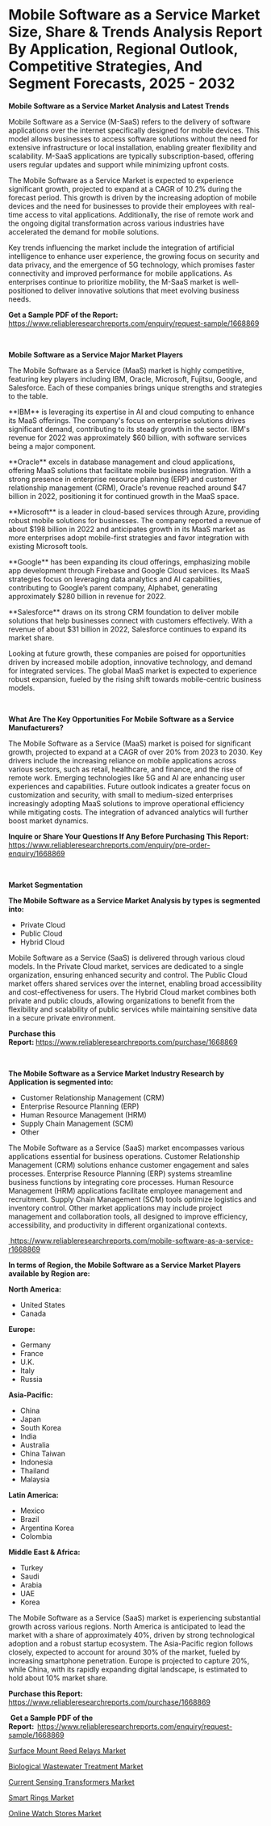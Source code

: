 <p><h1>Mobile Software as a Service Market Size, Share & Trends Analysis Report By Application, Regional Outlook, Competitive Strategies, And Segment Forecasts, 2025 - 2032</h1></p><p><strong>Mobile Software as a Service Market Analysis and Latest Trends</strong></p>
<p><p>Mobile Software as a Service (M-SaaS) refers to the delivery of software applications over the internet specifically designed for mobile devices. This model allows businesses to access software solutions without the need for extensive infrastructure or local installation, enabling greater flexibility and scalability. M-SaaS applications are typically subscription-based, offering users regular updates and support while minimizing upfront costs.</p><p>The Mobile Software as a Service Market is expected to experience significant growth, projected to expand at a CAGR of 10.2% during the forecast period. This growth is driven by the increasing adoption of mobile devices and the need for businesses to provide their employees with real-time access to vital applications. Additionally, the rise of remote work and the ongoing digital transformation across various industries have accelerated the demand for mobile solutions. </p><p>Key trends influencing the market include the integration of artificial intelligence to enhance user experience, the growing focus on security and data privacy, and the emergence of 5G technology, which promises faster connectivity and improved performance for mobile applications. As enterprises continue to prioritize mobility, the M-SaaS market is well-positioned to deliver innovative solutions that meet evolving business needs.</p></p>
<p><strong>Get a Sample PDF of the Report:&nbsp;</strong> <a href="https://www.reliableresearchreports.com/enquiry/request-sample/1668869?utm_campaign=13&utm_medium=2&utm_source=Github&utm_content=ia&utm_term=10032025&utm_id=mobile-software-as-a-service">https://www.reliableresearchreports.com/enquiry/request-sample/1668869</a></p>
<p>&nbsp;</p>
<p><strong>Mobile Software as a Service Major Market Players</strong></p>
<p><p>The Mobile Software as a Service (MaaS) market is highly competitive, featuring key players including IBM, Oracle, Microsoft, Fujitsu, Google, and Salesforce. Each of these companies brings unique strengths and strategies to the table.</p><p>**IBM** is leveraging its expertise in AI and cloud computing to enhance its MaaS offerings. The company's focus on enterprise solutions drives significant demand, contributing to its steady growth in the sector. IBM's revenue for 2022 was approximately $60 billion, with software services being a major component.</p><p>**Oracle** excels in database management and cloud applications, offering MaaS solutions that facilitate mobile business integration. With a strong presence in enterprise resource planning (ERP) and customer relationship management (CRM), Oracle's revenue reached around $47 billion in 2022, positioning it for continued growth in the MaaS space.</p><p>**Microsoft** is a leader in cloud-based services through Azure, providing robust mobile solutions for businesses. The company reported a revenue of about $198 billion in 2022 and anticipates growth in its MaaS market as more enterprises adopt mobile-first strategies and favor integration with existing Microsoft tools.</p><p>**Google** has been expanding its cloud offerings, emphasizing mobile app development through Firebase and Google Cloud services. Its MaaS strategies focus on leveraging data analytics and AI capabilities, contributing to Google’s parent company, Alphabet, generating approximately $280 billion in revenue for 2022.</p><p>**Salesforce** draws on its strong CRM foundation to deliver mobile solutions that help businesses connect with customers effectively. With a revenue of about $31 billion in 2022, Salesforce continues to expand its market share.</p><p>Looking at future growth, these companies are poised for opportunities driven by increased mobile adoption, innovative technology, and demand for integrated services. The global MaaS market is expected to experience robust expansion, fueled by the rising shift towards mobile-centric business models.</p></p>
<p>&nbsp;</p>
<p><strong>What Are The Key Opportunities For Mobile Software as a Service Manufacturers?</strong></p>
<p><p>The Mobile Software as a Service (MaaS) market is poised for significant growth, projected to expand at a CAGR of over 20% from 2023 to 2030. Key drivers include the increasing reliance on mobile applications across various sectors, such as retail, healthcare, and finance, and the rise of remote work. Emerging technologies like 5G and AI are enhancing user experiences and capabilities. Future outlook indicates a greater focus on customization and security, with small to medium-sized enterprises increasingly adopting MaaS solutions to improve operational efficiency while mitigating costs. The integration of advanced analytics will further boost market dynamics.</p></p>
<p><strong>Inquire or Share Your Questions If Any Before Purchasing This Report:</strong> <a href="https://www.reliableresearchreports.com/enquiry/pre-order-enquiry/1668869?utm_campaign=13&utm_medium=2&utm_source=Github&utm_content=ia&utm_term=10032025&utm_id=mobile-software-as-a-service">https://www.reliableresearchreports.com/enquiry/pre-order-enquiry/1668869</a></p>
<p>&nbsp;</p>
<p><strong>Market Segmentation</strong></p>
<p><strong>The Mobile Software as a Service Market Analysis by types is segmented into:</strong></p>
<p><ul><li>Private Cloud</li><li>Public Cloud</li><li>Hybrid Cloud</li></ul></p>
<p><p>Mobile Software as a Service (SaaS) is delivered through various cloud models. In the Private Cloud market, services are dedicated to a single organization, ensuring enhanced security and control. The Public Cloud market offers shared services over the internet, enabling broad accessibility and cost-effectiveness for users. The Hybrid Cloud market combines both private and public clouds, allowing organizations to benefit from the flexibility and scalability of public services while maintaining sensitive data in a secure private environment.</p></p>
<p><strong>Purchase this Report:&nbsp;</strong><a href="https://www.reliableresearchreports.com/purchase/1668869?utm_campaign=13&utm_medium=2&utm_source=Github&utm_content=ia&utm_term=10032025&utm_id=mobile-software-as-a-service">https://www.reliableresearchreports.com/purchase/1668869</a></p>
<p>&nbsp;</p>
<p><strong>The Mobile Software as a Service Market Industry Research by Application is segmented into:</strong></p>
<p><ul><li>Customer Relationship Management (CRM)</li><li>Enterprise Resource Planning (ERP)</li><li>Human Resource Management (HRM)</li><li>Supply Chain Management (SCM)</li><li>Other</li></ul></p>
<p><p>The Mobile Software as a Service (SaaS) market encompasses various applications essential for business operations. Customer Relationship Management (CRM) solutions enhance customer engagement and sales processes. Enterprise Resource Planning (ERP) systems streamline business functions by integrating core processes. Human Resource Management (HRM) applications facilitate employee management and recruitment. Supply Chain Management (SCM) tools optimize logistics and inventory control. Other market applications may include project management and collaboration tools, all designed to improve efficiency, accessibility, and productivity in different organizational contexts.</p></p>
<p><a href="https://www.reliableresearchreports.com/mobile-software-as-a-service-r1668869?utm_campaign=13&utm_medium=2&utm_source=Github&utm_content=ia&utm_term=10032025&utm_id=mobile-software-as-a-service">&nbsp;https://www.reliableresearchreports.com/mobile-software-as-a-service-r1668869</a></p>
<p><strong>In terms of Region, the Mobile Software as a Service Market Players available by Region are:</strong></p>
<p>
    <p> <strong> North America: </strong>
        <ul>
            <li>United States</li>
            <li>Canada</li>
        </ul>
        </p> 
    <p> <strong> Europe: </strong>
        <ul>
            <li>Germany</li>
            <li>France</li>
            <li>U.K.</li>
            <li>Italy</li>
            <li>Russia</li>
        </ul>
        </p> 
    <p> <strong> Asia-Pacific: </strong>
        <ul>
            <li>China</li>
            <li>Japan</li>
            <li>South Korea</li>
            <li>India</li>
            <li>Australia</li>
            <li>China Taiwan</li>
            <li>Indonesia</li>
            <li>Thailand</li>
            <li>Malaysia</li>
        </ul>
        </p> 
    <p> <strong> Latin America: </strong>
        <ul>
            <li>Mexico</li>
            <li>Brazil</li>
            <li>Argentina Korea</li>
            <li>Colombia</li>
        </ul>
        </p> 
    <p> <strong> Middle East & Africa: </strong>
        <ul>
            <li>Turkey</li>
            <li>Saudi</li>
            <li>Arabia</li>
            <li>UAE</li>
            <li>Korea</li>
        </ul>
    </p>
    </p>
<p><p>The Mobile Software as a Service (SaaS) market is experiencing substantial growth across various regions. North America is anticipated to lead the market with a share of approximately 40%, driven by strong technological adoption and a robust startup ecosystem. The Asia-Pacific region follows closely, expected to account for around 30% of the market, fueled by increasing smartphone penetration. Europe is projected to capture 20%, while China, with its rapidly expanding digital landscape, is estimated to hold about 10% market share.</p></p>
<p><strong>Purchase this Report: </strong><a href="https://www.reliableresearchreports.com/purchase/1668869?utm_campaign=13&utm_medium=2&utm_source=Github&utm_content=ia&utm_term=10032025&utm_id=mobile-software-as-a-service">https://www.reliableresearchreports.com/purchase/1668869</a></p>
<p>&nbsp;<strong>Get a Sample PDF of the Report:&nbsp;&nbsp;</strong><a href="https://www.reliableresearchreports.com/enquiry/request-sample/1668869?utm_campaign=13&utm_medium=2&utm_source=Github&utm_content=ia&utm_term=10032025&utm_id=mobile-software-as-a-service">https://www.reliableresearchreports.com/enquiry/request-sample/1668869</a></p>
<p><strong></strong></p>
<p><p><a href="https://www.linkedin.com/pulse/surface-mount-reed-relays-market-size-forecast-analysis-59-cagr-zp72c?utm_campaign=13&utm_medium=2&utm_source=Github&utm_content=ia&utm_term=10032025&utm_id=mobile-software-as-a-service">Surface Mount Reed Relays Market</a></p><p><a href="https://github.com/bedelibekwe58/Market-Research-Report-List-1/blob/main/biological-wastewater-treatment-market.md?utm_campaign=13&utm_medium=2&utm_source=Github&utm_content=ia&utm_term=10032025&utm_id=mobile-software-as-a-service">Biological Wastewater Treatment Market</a></p><p><a href="https://www.linkedin.com/pulse/market-size-growth-projections-current-sensing-transformers-ifrcc?utm_campaign=13&utm_medium=2&utm_source=Github&utm_content=ia&utm_term=10032025&utm_id=mobile-software-as-a-service">Current Sensing Transformers Market</a></p><p><a href="https://www.linkedin.com/pulse/smart-rings-market-report-addressing-business-developments-119-jojtc?utm_campaign=13&utm_medium=2&utm_source=Github&utm_content=ia&utm_term=10032025&utm_id=mobile-software-as-a-service">Smart Rings Market</a></p><p><a href="https://github.com/RickHolmes3/Market-Research-Report-List-7/blob/main/online-watch-stores-market.md?utm_campaign=13&utm_medium=2&utm_source=Github&utm_content=ia&utm_term=10032025&utm_id=mobile-software-as-a-service">Online Watch Stores Market</a></p></p>